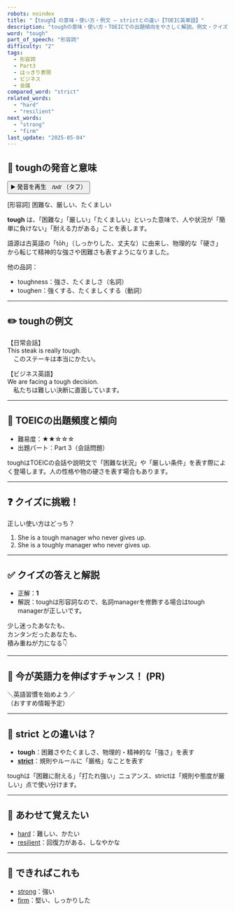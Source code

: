 ```yaml
---
robots: noindex
title: "【tough】の意味・使い方・例文 ― strictとの違い【TOEIC英単語】"
description: "toughの意味・使い方・TOEICでの出題傾向をやさしく解説。例文・クイズ付きでstrictとの違いもわかりやすく学べます。"
word: "tough"
part_of_speech: "形容詞"
difficulty: "2"
tags:
  - 形容詞
  - Part3
  - はっきり表現
  - ビジネス
  - 会議
compared_word: "strict"
related_words:
  - "hard"
  - "resilient"
next_words:
  - "strong"
  - "firm"
last_update: "2025-05-04"
---
```


## 🔰 toughの発音と意味

<button class="play-audio" onclick="playTTS('tough')">
  <span class="play-audio-main">
    ▶️ 発音を再生　/tʌf/
  </span>
  <span class="play-audio-sub">
    （タフ）
  </span>
</button>

[形容詞] 困難な、厳しい、たくましい

**tough** は、「困難な」「厳しい」「たくましい」といった意味で、人や状況が「簡単に負けない」「耐える力がある」ことを表します。

語源は古英語の「tōh」（しっかりした、丈夫な）に由来し、物理的な「硬さ」から転じて精神的な強さや困難さも表すようになりました。

他の品詞：  
- toughness：強さ、たくましさ（名詞）
- toughen：強くする、たくましくする（動詞）

---

## ✏️ toughの例文

【日常会話】  
This steak is really tough.  
　このステーキは本当にかたい。

【ビジネス英語】  
We are facing a tough decision.  
　私たちは難しい決断に直面しています。

---

## 🎯 TOEICの出題頻度と傾向

- 難易度：★★☆☆☆
- 出題パート：Part 3（会話問題）

toughはTOEICの会話や説明文で「困難な状況」や「厳しい条件」を表す際によく登場します。人の性格や物の硬さを表す場合もあります。

---

## ❓ クイズに挑戦！

正しい使い方はどっち？

1. She is a tough manager who never gives up.  
2. She is a toughly manager who never gives up.

---

## ✅ クイズの答えと解説

- 正解：**1**
- 解説：toughは形容詞なので、名詞managerを修飾する場合はtough managerが正しいです。

少し迷ったあなたも、  
カンタンだったあなたも、  
積み重ねが力になる👇️

---

## 🚀 今が英語力を伸ばすチャンス！ (PR)

<div class="info-center">
＼英語習慣を始めよう／<br>  
（おすすめ情報予定）
</div>

---

## 🤔  strict との違いは？

- **tough**：困難さやたくましさ、物理的・精神的な「強さ」を表す
- **[strict](/word/strict/)**：規則やルールに「厳格」なことを表す

toughは「困難に耐える」「打たれ強い」ニュアンス、strictは「規則や態度が厳しい」点で使い分けます。

---

## 🧩 あわせて覚えたい

- [hard](/word/hard/)：難しい、かたい
- [resilient](/word/resilient/)：回復力がある、しなやかな

---

## 📖 できればこれも

- [strong](/word/strong/)：強い
- [firm](/word/firm/)：堅い、しっかりした

<!-- cvid: aid47_bid13 -->
